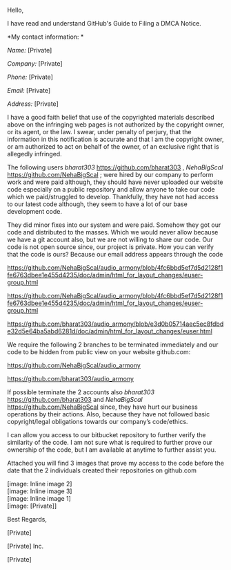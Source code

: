 Hello,

I have read and understand GitHub's Guide to Filing a DMCA Notice.

*My contact information: *

*Name:* [Private]

*Company:* [Private]

*Phone:* [Private]

*Email:* [Private]

*Address:* [Private]

I have a good faith belief that use of the copyrighted materials described
above on the infringing web pages is not authorized by the copyright owner,
or its agent, or the law. I swear, under penalty of perjury, that the
information in this notification is accurate and that I am the copyright
owner, or am authorized to act on behalf of the owner, of an exclusive
right that is allegedly infringed.

The following users *bharat303* <https://github.com/bharat303> ,
*NehaBigScal* <https://github.com/NehaBigScal> ; were hired by our company
to perform work and were paid although, they should have never uploaded our
website code especially on a public repository and allow anyone to take our
code which we paid/struggled to develop. Thankfully, they have not had
access to our latest code although, they seem to have a lot of our base
development code.

They did minor fixes into our system and were paid. Somehow they got our
code and distributed to the masses. Which we would never allow because we
have a git account also, but we are not willing to share our code. Our code
is not open source since, our project is private. How you can verify that
the code is ours? Because our email address appears through the code

https://github.com/NehaBigScal/audio_armony/blob/4fc6bbd5ef7d5d2128f1fe6763dbee1e455d4235/doc/admin/html_for_layout_changes/euser-group.html

<https://github.com/NehaBigScal/audio_armony/blob/4fc6bbd5ef7d5d2128f1fe6763dbee1e455d4235/doc/admin/html_for_layout_changes/euser-group.html>

https://github.com/bharat303/audio_armony/blob/e3d0b05714aec5ec8fdbde32d5e64ba5abd6281d/doc/admin/html_for_layout_changes/euser.html

We require the following 2 branches to be terminated immediately and our
code to be hidden from public view on your website github.com:

https://github.com/NehaBigScal/audio_armony

https://github.com/bharat303/audio_armony

If possible terminate the 2 accounts also *bharat303*
<https://github.com/bharat303> and *NehaBigScal*
<https://github.com/NehaBigScal> since, they have hurt our business
operations by their actions. Also, because they have not followed basic
copyright/legal obligations towards our company’s code/ethics.

I can allow you access to our bitbucket repository to further verify the
similarity of the code. I am not sure what is required to further prove our
ownership of the code, but I am available at anytime to further assist you.

Attached you will find 3 images that prove my access to the code before the
date that the 2 individuals created their repositories on github.com

[image: Inline image 2]  
[image: Inline image 3]  
[image: Inline image 1]  
[image: [Private]]  

Best Regards,

[Private]

[Private] Inc.

[Private]

